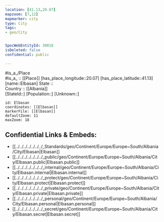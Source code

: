 ```yaml
---
location: [41.13,20.07] 
mapzoom: [7,12] 
mapmarker: city 
type: City
tags:
- geo/City


SpocWebEntityId: 30018
isDeleted: false
confidential: public

---
```

#is_a_/Place  
#is_a_ :: [[Place]] 
[has_place_longitude::20.07] 
[has_place_latitude::41.13] 
[name::Elbasan] 
State ::  
Country :: [[Albania]]  
[StateId::] 
[Population::] 
[Unknown::] 


```leaflet
id: Elbasan
coordinates: [[Elbasan]] 
markerFile: [[Elbasan]] 
defaultZoom: 11 
maxZoom: 18
```


## Confidential Links & Embeds: 
- [[../../../../../../../_Standards/geo/Continent/Europe/Europe~South/Albania/City/Elbasan|Elbasan]] 
- [[../../../../../../../_public/geo/Continent/Europe/Europe~South/Albania/City/Elbasan.public|Elbasan.public]] 
- [[../../../../../../../_internal/geo/Continent/Europe/Europe~South/Albania/City/Elbasan.internal|Elbasan.internal]] 
- [[../../../../../../../_protect/geo/Continent/Europe/Europe~South/Albania/City/Elbasan.protect|Elbasan.protect]] 
- [[../../../../../../../_private/geo/Continent/Europe/Europe~South/Albania/City/Elbasan.private|Elbasan.private]] 
- [[../../../../../../../_personal/geo/Continent/Europe/Europe~South/Albania/City/Elbasan.personal|Elbasan.personal]] 
- [[../../../../../../../_secret/geo/Continent/Europe/Europe~South/Albania/City/Elbasan.secret|Elbasan.secret]] 
